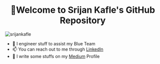 <h1 align="center">👋Welcome to Srijan Kafle's GitHub Repository</h1>

<p align="left"> <img src="https://komarev.com/ghpvc/?username=srijankafle&label=Profile%20views&color=0e75b6&style=flat" alt="srijankafle" /> </p>

- 🔭 I engineer stuff to assist my Blue Team
- 📫 You can reach out to me through [LinkedIn](https://linkedin.com/in/srijankafle)
- 💬 I write some stuffs on my [Medium](https://srijankafle.medium.com/) Profile
